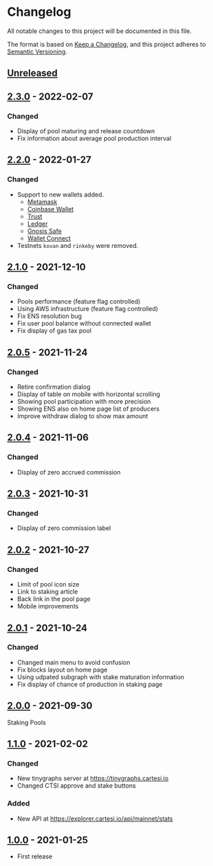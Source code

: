# Changelog

All notable changes to this project will be documented in this file.

The format is based on [Keep a Changelog](https://keepachangelog.com/en/1.0.0/),
and this project adheres to [Semantic Versioning](https://semver.org/spec/v2.0.0.html).

## [Unreleased]

## [2.3.0] - 2022-02-07

### Changed

-   Display of pool maturing and release countdown
-   Fix information about average pool production interval

## [2.2.0] - 2022-01-27

### Changed

-   Support to new wallets added.
    -   [Metamask](https://metamask.io/)
    -   [Coinbase Wallet](https://www.coinbase.com/wallet)
    -   [Trust](https://trustwallet.com/)
    -   [Ledger](https://www.ledger.com/)
    -   [Gnosis Safe](https://gnosis-safe.io/)
    -   [Wallet Connect](https://walletconnect.com/)
-   Testnets `kovan` and `rinkeby` were removed.

## [2.1.0] - 2021-12-10

### Changed

-   Pools performance (feature flag controlled)
-   Using AWS infrastructure (feature flag controlled)
-   Fix ENS resolution bug
-   Fix user pool balance without connected wallet
-   Fix display of gas tax pool

## [2.0.5] - 2021-11-24

### Changed

-   Retire confirmation dialog
-   Display of table on mobile with horizontal scrolling
-   Showing pool participation with more precision
-   Showing ENS also on home page list of producers
-   Improve withdraw dialog to show max amount

## [2.0.4] - 2021-11-06

### Changed

-   Display of zero accrued commission

## [2.0.3] - 2021-10-31

### Changed

-   Display of zero commission label

## [2.0.2] - 2021-10-27

### Changed

-   Limit of pool icon size
-   Link to staking article
-   Back link in the pool page
-   Mobile improvements

## [2.0.1] - 2021-10-24

### Changed

-   Changed main menu to avoid confusion
-   Fix blocks layout on home page
-   Using udpated subgraph with stake maturation information
-   Fix display of chance of production in staking page

## [2.0.0] - 2021-09-30

Staking Pools

## [1.1.0] - 2021-02-02

### Changed

-   New tinygraphs server at https://tinygraphs.cartesi.io
-   Changed CTSI approve and stake buttons

### Added

-   New API at https://explorer.cartesi.io/api/mainnet/stats

## [1.0.0] - 2021-01-25

-   First release

[unreleased]: https://github.com/cartesi-corp/explorer/compare/v2.3.0...HEAD
[2.3.0]: https://github.com/cartesi-corp/explorer/v2.2.0...v2.3.0
[2.2.0]: https://github.com/cartesi-corp/explorer/v2.1.0...v2.2.0
[2.1.0]: https://github.com/cartesi-corp/explorer/v2.0.5...v2.1.0
[2.0.5]: https://github.com/cartesi-corp/explorer/v2.0.4...v2.0.5
[2.0.4]: https://github.com/cartesi-corp/explorer/v2.0.3...v2.0.4
[2.0.3]: https://github.com/cartesi-corp/explorer/v2.0.2...v2.0.3
[2.0.2]: https://github.com/cartesi-corp/explorer/v2.0.1...v2.0.2
[2.0.1]: https://github.com/cartesi-corp/explorer/v2.0.0...v2.0.1
[2.0.0]: https://github.com/cartesi-corp/explorer/v1.1.0...v2.0.0
[1.1.0]: https://github.com/cartesi-corp/explorer/v1.0.0...v1.1.0
[1.0.0]: https://github.com/cartesi-corp/explorer/releases/tag/v1.0.0
